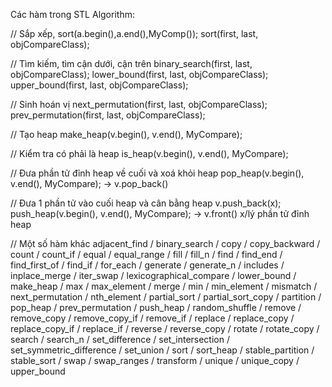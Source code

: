 Các hàm trong STL Algorithm:

// Sắp xếp, sort(a.begin(),a.end(),MyComp());
sort(first, last, objCompareClass);

// Tìm kiếm, tìm cận dưới, cận trên
binary_search(first, last, objCompareClass);
lower_bound(first, last, objCompareClass);
upper_bound(first, last, objCompareClass);

// Sinh hoán vị
next_permutation(first, last, objCompareClass);
prev_permutation(first, last, objCompareClass);

// Tạo heap
make_heap(v.begin(), v.end(), MyCompare);

// Kiểm tra có phải là heap
is_heap(v.begin(), v.end(), MyCompare);

// Đưa phần tử đỉnh heap về cuối và xoá khỏi heap
pop_heap(v.begin(), v.end(), MyCompare); → v.pop_back()

// Đưa 1 phần tử vào cuối heap và cân bằng heap
v.push_back(x); push_heap(v.begin(), v.end(), MyCompare);
→ v.front() x/lý phần tử đỉnh heap

// Một số hàm khác
adjacent_find / binary_search / copy / copy_backward / count / count_if / equal /
equal_range / fill / fill_n / find / find_end / find_first_of / find_if / for_each
/ generate / generate_n / includes / inplace_merge / iter_swap /
lexicographical_compare / lower_bound / make_heap / max / max_element / merge /
min / min_element / mismatch / next_permutation / nth_element / partial_sort /
partial_sort_copy / partition / pop_heap / prev_permutation / push_heap /
random_shuffle / remove / remove_copy / remove_copy_if / remove_if / replace /
replace_copy / replace_copy_if / replace_if / reverse / reverse_copy / rotate /
rotate_copy / search / search_n / set_difference / set_intersection /
set_symmetric_difference / set_union / sort / sort_heap / stable_partition /
stable_sort / swap / swap_ranges / transform / unique / unique_copy / upper_bound